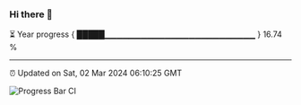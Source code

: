 ### Hi there 👋

⏳ Year progress { █████▁▁▁▁▁▁▁▁▁▁▁▁▁▁▁▁▁▁▁▁▁▁▁▁▁ } 16.74 %

---

⏰ Updated on Sat, 02 Mar 2024 06:10:25 GMT

![Progress Bar CI](https://github.com/Shyam-Makwana/GitHub-Actions-Demo/workflows/Progress%20Bar%20CI/badge.svg)
